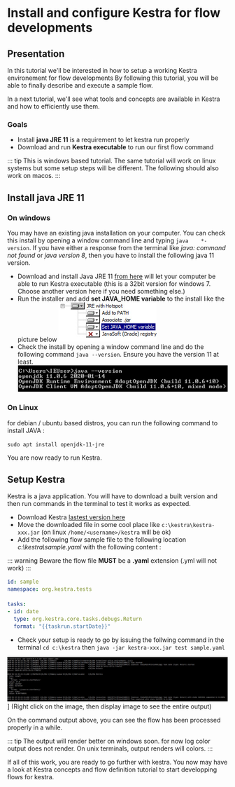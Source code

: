 
# Install and configure Kestra for flow developments
<!-- ------------------------ -->


## Presentation

In this tutorial we'll be interested in how to setup a working Kestra environement for flow developments By following this tutorial, you will be able to finally describe and execute a sample flow.

In a next tutorial, we'll see what tools and concepts are available in Kestra and how to efficiently use them.

### Goals

* Install **java JRE 11** is a requirement to let kestra run properly
* Download and run **Kestra executable** to run our first flow command

::: tip
This is windows based tutorial. The same tutorial will work on linux systems but some setup steps will be different. The following should also work on macos.
:::

## Install java JRE 11

### On windows

You may have an existing java installation on your computer. You can check this install by opening a window command line and typing `java    *-version`.
If you have either a response from the terminal like *java: command not found* or *java version 8*, then you have to install the following java 11 version.

* Download and install Java JRE 11 [from here](https://github.com/AdoptOpenJDK/openjdk11-binaries/releases/download/jdk-11.0.6%2B10/OpenJDK11U-jre_x86-32_windows_hotspot_11.0.6_10.msi) will let your computer be able to run Kestra executable (this is a 32bit version for windows 7. Choose another version here if you need something else.)
* Run the installer and add **set JAVA_HOME variable** to the install like the picture below
![Kestra logo](./assets/install-java.jpg)
* Check the install by opening a window command line and do the following command `java --version`. Ensure you have the version 11 at least.
![Kestra logo](./assets/java-version.jpg)

### On Linux

for debian / ubuntu based distros, you can run the following command to install JAVA :

`sudo apt install openjdk-11-jre`

You are now ready to run Kestra.

## Setup Kestra

Kestra is a java application. You will have to download a built version and then run commands in the terminal to test it works as expected.

* Download Kestra [lastest version here](https://download.kestra.io)
* Move the downloaded file in some cool place like `c:\kestra\kestra-xxx.jar` (on linux `/home/<username>/kestra` will be ok)
* Add the following flow sample file to the following location *c:\kestra\sample.yaml* with the following content :

::: warning
Beware the flow file **MUST** be a **.yaml** extension (.yml will not work)
:::

```yaml
id: sample
namespace: org.kestra.tests

tasks:
- id: date
  type: org.kestra.core.tasks.debugs.Return
  format: "{{taskrun.startDate}}"
```

* Check your setup is ready to go by issuing the follwing command in the terminal `cd c:\kestra` then `java -jar kestra-xxx.jar test sample.yaml`

![Kestra logo](./assets/kestra-sample-output.jpg)]
(Right click on the image, then display image to see the entire output)

On the command output above, you can see the flow has been processed properly in a while.

::: tip
The output will render better on windows soon. for now log color output does not render. On unix terminals, output renders will colors.
:::

If all of this work, you are ready to go further with kestra. You now may have a look at Kestra concepts and flow definition tutorial to start developping flows for kestra.
